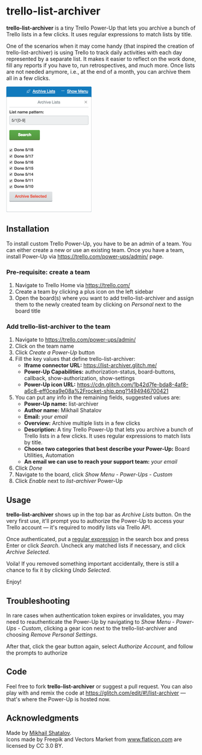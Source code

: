 # trello-list-archiver

**trello-list-archiver** is a tiny Trello Power-Up that lets you archive a bunch of Trello lists in a few clicks. It uses regular expressions to match lists by title.

One of the scenarios when it may come handy (that inspired the creation of trello-list-archiver) is using Trello to track daily activities with each day represented by a separate list. It makes it easier to reflect on the work done, fill any reports if you have to, run retrospectives, and much more. Once lists are not needed anymore, i.e., at the end of a month, you can archive them all in a few clicks.

![Search and archival in action](readme/screenshot-search.png)

## Installation
To install custom Trello Power-Up, you have to be an admin of a team. You can either create a new or use an existing team.
Once you have a team, install Power-Up via https://trello.com/power-ups/admin/ page.
### Pre-requisite: create a team
1. Navigate to Trello Home via https://trello.com/
2. Create a team by clicking a plus icon on the left sidebar
3. Open the board(s) where you want to add trello-list-archiver and assign them to the newly created team by clicking on _Personal_ next to the board title

### Add trello-list-archiver to the team
1. Navigate to https://trello.com/power-ups/admin/
2. Click on the team name
3. Click _Create a Power-Up_ button
4. Fill the key values that define trello-list-archiver:
    * **Iframe connector URL:** https://list-archiver.glitch.me/
    * **Power-Up Capabilities:** authorization-status, board-buttons, callback, show-authorization, show-settings
    * **Power-Up icon URL:** https://cdn.glitch.com/1b42d7fe-bda8-4af8-a6c8-eff0cea9e08a%2Frocket-ship.png?1494946700421
5. You can put any info in the remaining fields, suggested values are:
    * **Power-Up name:** list-archiver
    * **Author name:** Mikhail Shatalov
    * **Email:** _your email_
    * **Overview:** Archive multiple lists in a few clicks
    * **Description:** A tiny Trello Power-Up that lets you archive a bunch of Trello lists in a few clicks. It uses regular expressions to match lists by title.
    * **Choose two categories that best describe your Power-Up:** Board Utilities, Automation
    * **An email we can use to reach your support team:** _your email_
6. Click _Done_
7. Navigate to the board, click *Show Menu - Power-Ups - Custom*
8. Click _Enable_ next to _list-archiver_ Power-Up

## Usage
**trello-list-archiver** shows up in the top bar as *Archive Lists* button. On the very first use, it'll prompt you to authorize the Power-Up to access your Trello account — it's required to modify lists via Trello API.

Once authenticated, put a [regular expression](https://developer.mozilla.org/en-US/docs/Web/JavaScript/Guide/Regular_Expressions) in the search box and press Enter or click _Search_. Uncheck any matched lists if necessary, and click _Archive Selected_.

Voila! If you removed something important accidentally, there is still a chance to fix it by clicking _Undo Selected_.

Enjoy!

## Troubleshooting
In rare cases when authentication token expires or invalidates, you may need to reauthenticate the Power-Up by navigating to *Show Menu - Power-Ups - Custom*, clicking a gear icon next to the trello-list-archiver and choosing _Remove Personal Settings_.

After that, click the gear button again, select _Authorize Account_, and follow the prompts to authorize 

## Code
Feel free to fork **trello-list-archiver** or suggest a pull request. You can also play with and remix the code at https://glitch.com/edit/#!/list-archiver — that's where the Power-Up is hosted now.

## Acknowledgments
Made by [Mikhail Shatalov](https://github.com/mshatalov).  
Icons made by Freepik and Vectors Market from www.flaticon.com are licensed by CC 3.0 BY.
